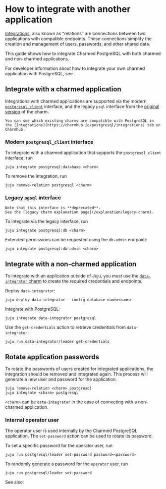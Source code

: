 # How to integrate with another application

[Integrations](https://juju.is/docs/juju/relation), also known as “relations” are connections between two applications with compatible endpoints. These connections simplify the creation and management of users, passwords, and other shared data.

This guide shows how to integrate Charmed PostgreSQL with both charmed and non-charmed applications.

For developer information about how to integrate your own charmed application with PostgreSQL, see [](/how-to/development/integrate-with-your-charm).

## Integrate with a charmed application

Integrations with charmed applications are supported via the modern [`postgresql_client`](https://github.com/canonical/charm-relation-interfaces/blob/main/interfaces/postgresql_client/v0/README.md) interface, and the legacy `psql` interface from the [original version](https://launchpad.net/postgresql-charm) of the charm.

```{note}
You can see which existing charms are compatible with PostgreSQL in the [Integrations](https://charmhub.io/postgresql/integrations) tab on Charmhub.
```

### Modern `postgresql_client` interface

To integrate with a charmed application that supports the `postgresql_client` interface, run

```text
juju integrate postgresql:database <charm>
```

To remove the integration, run

```text
juju remove-relation postgresql <charm>
```

### Legacy `pgsql` interface

```{caution}
Note that this interface is **deprecated**.
See the [legacy charm explanation page](/explanation/legacy-charm).
```

To integrate via the legacy interface, run

 ```text
juju integrate postgresql:db <charm>
```

Extended permissions can be requested using the `db-admin` endpoint:

```text
juju integrate postgresql:db-admin <charm>
```

## Integrate with a non-charmed application

To integrate with an application outside of Juju, you must use the [`data-integrator` charm](https://charmhub.io/data-integrator) to create the required credentials and endpoints.

Deploy `data-integrator`:
```text
juju deploy data-integrator --config database-name=<name>
```

Integrate with PostgreSQL:
```text
juju integrate data-integrator postgresql
```

Use the `get-credentials` action to retrieve credentials from `data-integrator`:
```text
juju run data-integrator/leader get-credentials
```

## Rotate application passwords
To rotate the passwords of users created for integrated applications, the integration should be removed and integrated again. This process will generate a new user and password for the application.

```text
juju remove-relation <charm> postgresql
juju integrate <charm> postgresql
```

`<charm>` can be `data-integrator` in the case of connecting with a non-charmed application.

### Internal operator user

The operator user is used internally by the Charmed PostgreSQL application. The `set-password` action can be used to rotate its password.

To set a specific password for the operator user, run
```text
juju run postgresql/leader set-password password=<password>
```

To randomly generate a password for the `operator` user, run
```text
juju run postgresql/leader set-password
```

See also: [](/how-to/manage-passwords)
